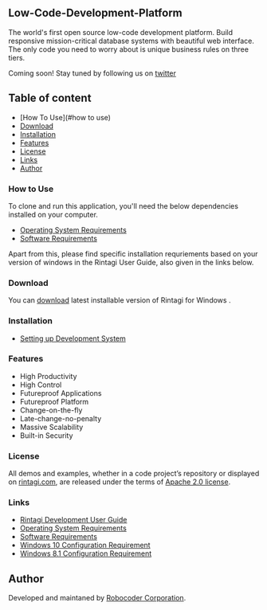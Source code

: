 ## Low-Code-Development-Platform

The world's first open source low-code development platform. Build responsive mission-critical database systems with beautiful web interface.  The only code you need to worry about is unique business rules on three tiers.

Coming soon! Stay tuned by following us on [twitter](https://www.twitter.com/rintagi)


## Table of content

- [How To Use](#how to use)
- [Download](#download)
- [Installation](#installation)
- [Features](#features)
- [License](#license)
- [Links](#links)
- [Author](#Author)


### How to Use 
To clone and run this application, you'll need the below dependencies installed on your computer.
* [Operating System Requirements](https://www.rintagi.com/docs/site/Initial-Setup/index.html#operating-system-requirements)
* [Software Requirements](https://www.rintagi.com/docs/site/Initial-Setup/index.html#software-requirements)

Apart from this, please find specific installation requriements based on your version of windows in the Rintagi User Guide, also given in the links below.


### Download
 You can [download]() latest installable version of Rintagi for Windows .

### Installation
   * [Setting up Development System](https://www.rintagi.com/docs/site/Initial-Setup/index.html#installation)  

### Features

+ High Productivity
+ High Control
+ Futureproof Applications
+ Futureproof Platform
+ Change-on-the-fly
+ Late-change-no-penalty
+ Massive Scalability
+ Built-in Security


### License

All demos and examples, whether in a code project’s repository or displayed on [rintagi.com](https://www.rintagi.com), are released under the terms of [Apache 2.0 license](https://www.apache.org/licenses/LICENSE-2.0).

### Links 

* [Rintagi Development User Guide](https://www.rintagi.com/docs/site/index.html)
* [Operating System Requirements](https://www.rintagi.com/docs/site/Initial-Setup/index.html#operating-system-requirements)
* [Software Requirements](https://www.rintagi.com/docs/site/Initial-Setup/index.html#software-requirements)
* [Windows 10 Configuration Requirement](https://www.rintagi.com/docs/site/Initial-Setup/index.html#windows-10-configuration-requirement) 
* [Windows 8.1 Configuration Requirement](https://www.rintagi.com/docs/site/Initial-Setup/index.html#windows-81-configuration-requirement) 



## Author
Developed and maintaned by [Robocoder Corporation](https://www.robocoder.com).
